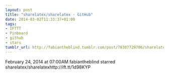 ```yaml
---
layout: post
title: "sharelatex/sharelatex · GitHub"
date: 2014-03-02T11:33:37+01:00
tags:
- IFTTT
- Pinboard
- github
- stars
tumblr_url: http://fabiantheblind.tumblr.com/post/78307729706/sharelatex-sharelatex-github
---
```

February 24, 2014 at 07:00AM
fabiantheblind starred sharelatex/sharelatexhttp://ift.tt/1d98KYP
